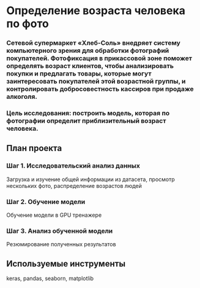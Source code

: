 # Определение возраста человека по фото
### Сетевой супермаркет «Хлеб-Соль» внедряет систему компьютерного зрения для обработки фотографий покупателей. Фотофиксация в прикассовой зоне поможет определять возраст клиентов, чтобы анализировать покупки и предлагать товары, которые могут заинтересовать покупателей этой возрастной группы, и контролировать добросовестность кассиров при продаже алкоголя.
### Цель исследования: построить модель, которая по фотографии определит приблизительный возраст человека.
## План проекта

### Шаг 1. Исследовательский анализ данных
Загрузка и изучение общей информации из датасета, просмотр нескольких фото, распределение возрастов людей 

### Шаг 2. Обучение модели
Обучение модели в GPU тренажере

### Шаг 3. Анализ обученной модели
Резюмирование полученных результатов

## Используемые инструменты
keras, pandas, seaborn, matplotlib
